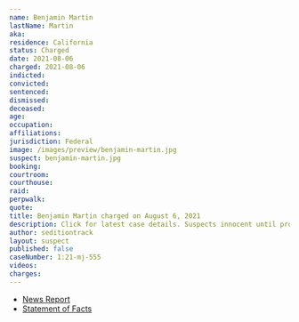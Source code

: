 ```yaml
---
name: Benjamin Martin
lastName: Martin
aka:
residence: California
status: Charged
date: 2021-08-06
charged: 2021-08-06
indicted:
convicted:
sentenced:
dismissed:
deceased:
age:
occupation:
affiliations:
jurisdiction: Federal
image: /images/preview/benjamin-martin.jpg
suspect: benjamin-martin.jpg
booking:
courtroom:
courthouse:
raid:
perpwalk:
quote:
title: Benjamin Martin charged on August 6, 2021
description: Click for latest case details. Suspects innocent until proven guilty.
author: seditiontrack
layout: suspect
published: false
caseNumber: 1:21-mj-555
videos:
charges:
---
```

- [News Report]()
- [Statement of Facts](https://www.justice.gov/usao-dc/case-multi-defendant/file/1430511/download)
